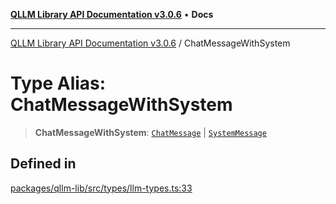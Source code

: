 [**QLLM Library API Documentation v3.0.6**](../README.md) • **Docs**

---

[QLLM Library API Documentation v3.0.6](../globals.md) / ChatMessageWithSystem

# Type Alias: ChatMessageWithSystem

> **ChatMessageWithSystem**: [`ChatMessage`](ChatMessage.md) \| [`SystemMessage`](SystemMessage.md)

## Defined in

[packages/qllm-lib/src/types/llm-types.ts:33](https://github.com/quantalogic/qllm/blob/b15a3aa4af263bce36ea091a0f29bf1255b95497/packages/qllm-lib/src/types/llm-types.ts#L33)
